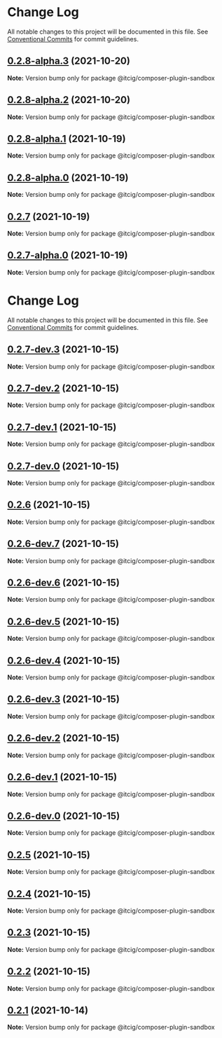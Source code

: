 # Change Log

All notable changes to this project will be documented in this file.
See [Conventional Commits](https://conventionalcommits.org) for commit guidelines.

## [0.2.8-alpha.3](https://github.com/itcig/composer-plugin-sandbox/compare/@itcig/composer-plugin-sandbox@0.2.8-alpha.2...@itcig/composer-plugin-sandbox@0.2.8-alpha.3) (2021-10-20)

**Note:** Version bump only for package @itcig/composer-plugin-sandbox





## [0.2.8-alpha.2](https://github.com/itcig/composer-plugin-sandbox/compare/@itcig/composer-plugin-sandbox@0.2.8-alpha.1...@itcig/composer-plugin-sandbox@0.2.8-alpha.2) (2021-10-20)

**Note:** Version bump only for package @itcig/composer-plugin-sandbox





## [0.2.8-alpha.1](https://github.com/itcig/composer-plugin-sandbox/compare/@itcig/composer-plugin-sandbox@0.2.8-alpha.0...@itcig/composer-plugin-sandbox@0.2.8-alpha.1) (2021-10-19)

**Note:** Version bump only for package @itcig/composer-plugin-sandbox





## [0.2.8-alpha.0](https://github.com/itcig/composer-plugin-sandbox/compare/@itcig/composer-plugin-sandbox@0.2.7...@itcig/composer-plugin-sandbox@0.2.8-alpha.0) (2021-10-19)

**Note:** Version bump only for package @itcig/composer-plugin-sandbox





## [0.2.7](https://github.com/itcig/composer-plugin-sandbox/compare/@itcig/composer-plugin-sandbox@0.2.7-alpha.0...@itcig/composer-plugin-sandbox@0.2.7) (2021-10-19)

**Note:** Version bump only for package @itcig/composer-plugin-sandbox





## [0.2.7-alpha.0](https://github.com/itcig/composer-plugin-sandbox/compare/@itcig/composer-plugin-sandbox@0.2.0...@itcig/composer-plugin-sandbox@0.2.7-alpha.0) (2021-10-19)

**Note:** Version bump only for package @itcig/composer-plugin-sandbox





# Change Log

All notable changes to this project will be documented in this file. See
[Conventional Commits](https://conventionalcommits.org) for commit guidelines.

## [0.2.7-dev.3](https://github.com/itcig/composer-plugin-sandbox/compare/@itcig/composer-plugin-sandbox@0.2.7-dev.2...@itcig/composer-plugin-sandbox@0.2.7-dev.3) (2021-10-15)

**Note:** Version bump only for package @itcig/composer-plugin-sandbox

## [0.2.7-dev.2](https://github.com/itcig/composer-plugin-sandbox/compare/@itcig/composer-plugin-sandbox@0.2.7-dev.1...@itcig/composer-plugin-sandbox@0.2.7-dev.2) (2021-10-15)

**Note:** Version bump only for package @itcig/composer-plugin-sandbox

## [0.2.7-dev.1](https://github.com/itcig/composer-plugin-sandbox/compare/@itcig/composer-plugin-sandbox@0.2.7-dev.0...@itcig/composer-plugin-sandbox@0.2.7-dev.1) (2021-10-15)

**Note:** Version bump only for package @itcig/composer-plugin-sandbox

## [0.2.7-dev.0](https://github.com/itcig/composer-plugin-sandbox/compare/@itcig/composer-plugin-sandbox@0.2.6...@itcig/composer-plugin-sandbox@0.2.7-dev.0) (2021-10-15)

**Note:** Version bump only for package @itcig/composer-plugin-sandbox

## [0.2.6](https://github.com/itcig/composer-plugin-sandbox/compare/@itcig/composer-plugin-sandbox@0.2.6-dev.7...@itcig/composer-plugin-sandbox@0.2.6) (2021-10-15)

**Note:** Version bump only for package @itcig/composer-plugin-sandbox

## [0.2.6-dev.7](https://github.com/itcig/composer-plugin-sandbox/compare/@itcig/composer-plugin-sandbox@0.2.6-dev.6...@itcig/composer-plugin-sandbox@0.2.6-dev.7) (2021-10-15)

**Note:** Version bump only for package @itcig/composer-plugin-sandbox

## [0.2.6-dev.6](https://github.com/itcig/composer-plugin-sandbox/compare/@itcig/composer-plugin-sandbox@0.2.6-dev.5...@itcig/composer-plugin-sandbox@0.2.6-dev.6) (2021-10-15)

**Note:** Version bump only for package @itcig/composer-plugin-sandbox

## [0.2.6-dev.5](https://github.com/itcig/composer-plugin-sandbox/compare/@itcig/composer-plugin-sandbox@0.2.6-dev.4...@itcig/composer-plugin-sandbox@0.2.6-dev.5) (2021-10-15)

**Note:** Version bump only for package @itcig/composer-plugin-sandbox

## [0.2.6-dev.4](https://github.com/itcig/composer-plugin-sandbox/compare/@itcig/composer-plugin-sandbox@0.2.6-dev.3...@itcig/composer-plugin-sandbox@0.2.6-dev.4) (2021-10-15)

**Note:** Version bump only for package @itcig/composer-plugin-sandbox

## [0.2.6-dev.3](https://github.com/itcig/composer-plugin-sandbox/compare/@itcig/composer-plugin-sandbox@0.2.6-dev.2...@itcig/composer-plugin-sandbox@0.2.6-dev.3) (2021-10-15)

**Note:** Version bump only for package @itcig/composer-plugin-sandbox

## [0.2.6-dev.2](https://github.com/itcig/composer-plugin-sandbox/compare/@itcig/composer-plugin-sandbox@0.2.6-dev.1...@itcig/composer-plugin-sandbox@0.2.6-dev.2) (2021-10-15)

**Note:** Version bump only for package @itcig/composer-plugin-sandbox

## [0.2.6-dev.1](https://github.com/itcig/composer-plugin-sandbox/compare/@itcig/composer-plugin-sandbox@0.2.6-dev.0...@itcig/composer-plugin-sandbox@0.2.6-dev.1) (2021-10-15)

**Note:** Version bump only for package @itcig/composer-plugin-sandbox

## [0.2.6-dev.0](https://github.com/itcig/composer-plugin-sandbox/compare/@itcig/composer-plugin-sandbox@0.2.5...@itcig/composer-plugin-sandbox@0.2.6-dev.0) (2021-10-15)

**Note:** Version bump only for package @itcig/composer-plugin-sandbox

## [0.2.5](https://github.com/itcig/composer-plugin-sandbox/compare/@itcig/composer-plugin-sandbox@0.2.0...@itcig/composer-plugin-sandbox@0.2.5) (2021-10-15)

**Note:** Version bump only for package @itcig/composer-plugin-sandbox

## [0.2.4](https://github.com/itcig/composer-plugin-sandbox/compare/@itcig/composer-plugin-sandbox@0.2.0...@itcig/composer-plugin-sandbox@0.2.4) (2021-10-15)

**Note:** Version bump only for package @itcig/composer-plugin-sandbox

## [0.2.3](https://github.com/itcig/composer-plugin-sandbox/compare/@itcig/composer-plugin-sandbox@0.2.0...@itcig/composer-plugin-sandbox@0.2.3) (2021-10-15)

**Note:** Version bump only for package @itcig/composer-plugin-sandbox

## [0.2.2](https://github.com/itcig/composer-plugin-sandbox/compare/@itcig/composer-plugin-sandbox@0.2.0...@itcig/composer-plugin-sandbox@0.2.2) (2021-10-15)

**Note:** Version bump only for package @itcig/composer-plugin-sandbox

## [0.2.1](https://github.com/itcig/composer-plugin-sandbox/compare/@itcig/composer-plugin-sandbox@0.2.0...@itcig/composer-plugin-sandbox@0.2.1) (2021-10-14)

**Note:** Version bump only for package @itcig/composer-plugin-sandbox
